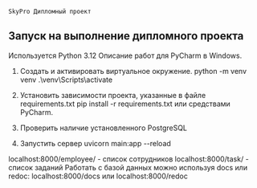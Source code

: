     SkyPro Дипломный проект

## Запуск на выполнение дипломного проекта

Используется Python 3.12
Описание работ для PyCharm в Windows.

1. Создать и активировать виртуальное окружение.
python -m venv venv
.\venv\Scripts\activate

2. Установить зависимости проекта, указанные в файле requirements.txt
pip install -r requirements.txt 
или средствами PyCharm.

3. Проверить наличие установленного PostgreSQL

4. Запустить сервер
uvicorn main:app --reload 

localhost:8000/employee/ - список сотрудников
localhost:8000/task/ - список заданий
Работать с базой данных можно используя docs или redoc:
localhost:8000/docs или
localhost:8000/redoc